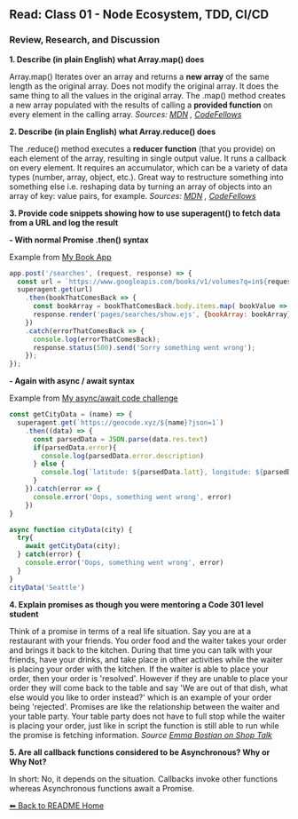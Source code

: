 ## Read: Class 01 - Node Ecosystem, TDD, CI/CD

### Review, Research, and Discussion

**1. Describe (in plain English) what Array.map() does**

Array.map() Iterates over an array and returns a **new array** of the same length as the original array. Does not modify the original array. It does the same thing to all the values in the original array. The .map() method creates a new array populated with the results of calling a **provided function** on every element in the calling array. *Sources: [MDN](https://developer.mozilla.org/en-US/docs/Web/JavaScript/Reference/Global_Objects/Array/map) , [CodeFellows](https://codefellows.github.io/code-301-guide/curriculum/class-07/challenges/)*


**2. Describe (in plain English) what Array.reduce() does**

The .reduce() method executes a **reducer function** (that you provide) on each element of the array, resulting in single output value. It runs a callback on every element. It requires an accumulator, which can be a variety of data types (number, array, object, etc.). Great way to restructure something into something else i.e. reshaping data by turning an array of objects into an array of key: value pairs, for example. *Sources: [MDN](https://developer.mozilla.org/en-US/docs/Web/JavaScript/Reference/Global_Objects/Array/reduce) , [CodeFellows](https://codefellows.github.io/code-301-guide/curriculum/class-09/challenges/)*

**3. Provide code snippets showing how to use superagent() to fetch data from a URL and log the result**

  **- With normal Promise .then() syntax**
  
  Example from [My Book App](https://github.com/LydiaMT/book_app)
  ```js
  app.post('/searches', (request, response) => {
    const url = `https://www.googleapis.com/books/v1/volumes?q=in${request.body.search}:${request.body.search_input}`;
    superagent.get(url)
      .then(bookThatComesBack => {
        const bookArray = bookThatComesBack.body.items.map( bookValue => new Books(bookValue));
        response.render('pages/searches/show.ejs', {bookArray: bookArray});
      })
      .catch(errorThatComesBack => {
        console.log(errorThatComesBack);
        response.status(500).send('Sorry something went wrong');
      });
  });
  ```

  **- Again with async / await syntax**
  
  Example from [My async/await code challenge](https://replit.com/@LydiaMinehanTub/AsyncAwait)
  ```js
  const getCityData = (name) => {
    superagent.get(`https://geocode.xyz/${name}?json=1`)
      .then((data) => {
        const parsedData = JSON.parse(data.res.text)
        if(parsedData.error){
          console.log(parsedData.error.description)
        } else {
          console.log(`latitude: ${parsedData.latt}, longitude: ${parsedData.longt}`)
        }
      }).catch(error => {
        console.error('Oops, something went wrong', error)
      }) 
  }

  async function cityData(city) {
    try{
      await getCityData(city);
    } catch(error) {
      console.error('Oops, something went wrong', error)
    }
  }
  cityData('Seattle')
  ```
**4. Explain promises as though you were mentoring a Code 301 level student**

Think of a promise in terms of a real life situation. Say you are at a restaurant with your friends. You order food and the waiter takes your order and brings it back to the kitchen. During that time you can talk with your friends, have your drinks, and take place in other activities while the waiter is placing your order with the kitchen. If the waiter is able to place your order, then your order is 'resolved'. However if they are unable to place your order they will come back to the table and say 'We are out of that dish, what else would you like to order instead?' which is an example of your order being 'rejected'. Promises are like the relationship between the waiter and your table party. Your table party does not have to full stop while the waiter is placing your order, just like in script the function is still able to run while the promise is fetching information. *Source [Emma Bostian on Shop Talk](https://shoptalkshow.com/458/)*

**5. Are all callback functions considered to be Asynchronous? Why or Why Not?**

In short: No, it depends on the situation. Callbacks invoke other functions whereas Asynchronous functions await a Promise. 

[⬅ Back to README Home](README.md)
